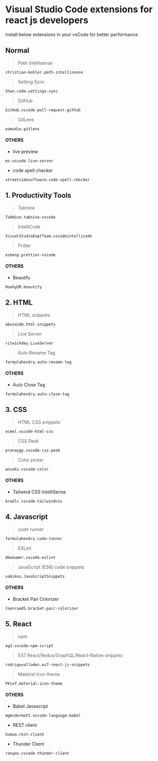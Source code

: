 # Visual Studio Code extensions for react js developers #
install below extensions in your vsCode for better performance

## Normal ##

>Path Intellisense
```
christian-kohler.path-intellisense
```
>Setting Sync
```
Shan.code-settings-sync
```
>GitHub
```
GitHub.vscode-pull-request-github
```
>GitLens
```
eamodio.gitlens
```

#### OTHERS ####

*  live preview 
```
ms-vscode.live-server
```
*  code spell checker
```
streetsidesoftware.code-spell-checker
```

## 1. Productivity Tools ##
>Tabnine
```
TabNine.tabnine-vscode
```
 >IntelliCode
```
VisualStudioExptTeam.vscodeintellicode
```
 >Pritter
```
esbenp.prettier-vscode
```


#### OTHERS ####
*  Beautify 
```
HookyQR.beautify
```

## 2. HTML ##
> HTML snippets
 ```
 abusaidm.html-snippets
 ```
>Live Server
```
ritwickdey.LiveServer
```
>Auto Rename Tag
```
formulahendry.auto-rename-tag
```

#### OTHERS ####

 *  Auto Close Tag 
 ```
 formulahendry.auto-close-tag
 ```
 
 ## 3. CSS ##
 > HTML CSS snippets
```
ecmel.vscode-html-css
```
 >CSS Peek
 ```
 pranaygp.vscode-css-peek
 ```
 >Color picker
 ```
 anseki.vscode-color
 ```

#### OTHERS ####
*  Tailwind CSS IntelliSense 
 ```
 bradlc.vscode-tailwindcss
 ```
 

## 4. Javascript
>code runner
```
formulahendry.code-runner
```
>ESLint
```
dbaeumer.vscode-eslint
```
>JavaScript (ES6) code snippets
```
xabikos.JavaScriptSnippets
```
#### OTHERS ####

*  Bracket Pair Colorizer 
```
CoenraadS.bracket-pair-colorizer
```

## 5. React ##
> npm
```
eg2.vscode-npm-script
```
>ES7 React/Redux/GraphQL/React-Native snippets
```
rodrigovallades.es7-react-js-snippets
```
>Material Icon theme
```
PKief.material-icon-theme
```

#### OTHERS ####

*  Babel Javascript 
```
mgmcdermott.vscode-language-babel
```

*  REST client 
```
humao.rest-client
```

*  Thunder Client 
```
rangav.vscode-thunder-client
```
